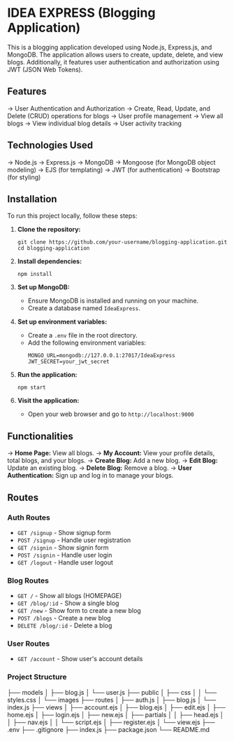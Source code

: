 # IDEA EXPRESS (Blogging Application)

This is a blogging application developed using Node.js, Express.js, and MongoDB. The application allows users to create, update, delete, and view blogs. Additionally, it features user authentication and authorization using JWT (JSON Web Tokens).

## Features

-> User Authentication and Authorization
-> Create, Read, Update, and Delete (CRUD) operations for blogs
-> User profile management
-> View all blogs
-> View individual blog details
-> User activity tracking

## Technologies Used

-> Node.js
-> Express.js
-> MongoDB
-> Mongoose (for MongoDB object modeling)
-> EJS (for templating)
-> JWT (for authentication)
-> Bootstrap (for styling)

## Installation

To run this project locally, follow these steps:

1. **Clone the repository:**
    ```
    git clone https://github.com/your-username/blogging-application.git
    cd blogging-application
    ```

2. **Install dependencies:**
    ```
    npm install
    ```

3. **Set up MongoDB:**
    - Ensure MongoDB is installed and running on your machine.
    - Create a database named `IdeaExpress`.

4. **Set up environment variables:**
    - Create a `.env` file in the root directory.
    - Add the following environment variables:
      ```
      MONGO_URL=mongodb://127.0.0.1:27017/IdeaExpress
      JWT_SECRET=your_jwt_secret
      ```

5. **Run the application:**
    ```
    npm start
    ```

7. **Visit the application:**
    - Open your web browser and go to `http://localhost:9000`

## Functionalities

-> **Home Page:** View all blogs.
-> **My Account:** View your profile details, total blogs, and your blogs.
-> **Create Blog:** Add a new blog.
-> **Edit Blog:** Update an existing blog.
-> **Delete Blog:** Remove a blog.
-> **User Authentication:** Sign up and log in to manage your blogs.

## Routes

### Auth Routes
- `GET /signup` - Show signup form
- `POST /signup` - Handle user registration
- `GET /signin` - Show signin form
- `POST /signin` - Handle user login
- `GET /logout` - Handle user logout

### Blog Routes
- `GET /` - Show all blogs (HOMEPAGE)
- `GET /blog/:id` - Show a single blog
- `GET /new` - Show form to create a new blog
- `POST /blogs` - Create a new blog
- `DELETE /blog/:id` - Delete a blog

### User Routes
- `GET /account` - Show user's account details


###  Project Structure
├── models
│ ├── blog.js
│ └── user.js
├── public
│ ├── css
│ │ └── styles.css
│ └── images
├── routes
│ ├── auth.js
│ ├── blog.js
│ └── index.js
├── views
│ ├── account.ejs
│ ├── blog.ejs
│ ├── edit.ejs
│ ├── home.ejs
│ ├── login.ejs
│ ├── new.ejs
│ ├── partials
│ │ ├── head.ejs
│ │ ├── nav.ejs
│ │ └── script.ejs
│ ├── register.ejs
│ └── view.ejs
├── .env
├── .gitignore
├── index.js
├── package.json
└── README.md








